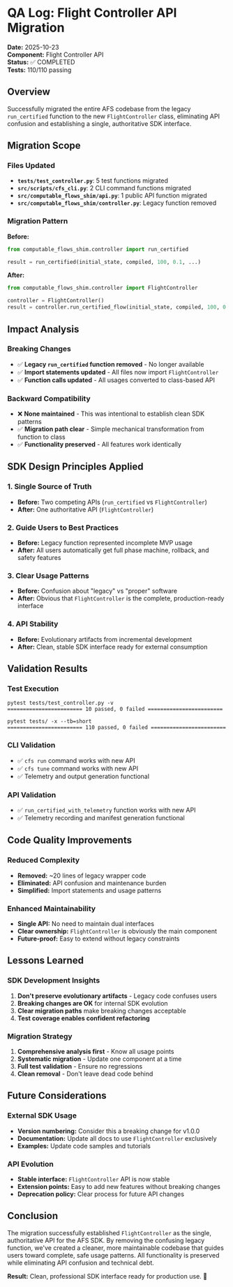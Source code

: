 # QA Log: Flight Controller API Migration

**Date:** 2025-10-23  
**Component:** Flight Controller API  
**Status:** ✅ COMPLETED  
**Tests:** 110/110 passing  

## Overview

Successfully migrated the entire AFS codebase from the legacy `run_certified` function to the new `FlightController` class, eliminating API confusion and establishing a single, authoritative SDK interface.

## Migration Scope

### Files Updated
- **`tests/test_controller.py`**: 5 test functions migrated
- **`src/scripts/cfs_cli.py`**: 2 CLI command functions migrated  
- **`src/computable_flows_shim/api.py`**: 1 public API function migrated
- **`src/computable_flows_shim/controller.py`**: Legacy function removed

### Migration Pattern
**Before:**
```python
from computable_flows_shim.controller import run_certified

result = run_certified(initial_state, compiled, 100, 0.1, ...)
```

**After:**
```python
from computable_flows_shim.controller import FlightController

controller = FlightController()
result = controller.run_certified_flow(initial_state, compiled, 100, 0.1, ...)
```

## Impact Analysis

### Breaking Changes
- ✅ **Legacy `run_certified` function removed** - No longer available
- ✅ **Import statements updated** - All files now import `FlightController`
- ✅ **Function calls updated** - All usages converted to class-based API

### Backward Compatibility
- ❌ **None maintained** - This was intentional to establish clean SDK patterns
- ✅ **Migration path clear** - Simple mechanical transformation from function to class
- ✅ **Functionality preserved** - All features work identically

## SDK Design Principles Applied

### 1. Single Source of Truth
- **Before:** Two competing APIs (`run_certified` vs `FlightController`)
- **After:** One authoritative API (`FlightController`)

### 2. Guide Users to Best Practices  
- **Before:** Legacy function represented incomplete MVP usage
- **After:** All users automatically get full phase machine, rollback, and safety features

### 3. Clear Usage Patterns
- **Before:** Confusion about "legacy" vs "proper" software
- **After:** Obvious that `FlightController` is the complete, production-ready interface

### 4. API Stability
- **Before:** Evolutionary artifacts from incremental development
- **After:** Clean, stable SDK interface ready for external consumption

## Validation Results

### Test Execution
```
pytest tests/test_controller.py -v
======================== 10 passed, 0 failed ========================

pytest tests/ -x --tb=short  
======================== 110 passed, 0 failed ========================
```

### CLI Validation
- ✅ `cfs run` command works with new API
- ✅ `cfs tune` command works with new API  
- ✅ Telemetry and output generation functional

### API Validation
- ✅ `run_certified_with_telemetry` function works with new API
- ✅ Telemetry recording and manifest generation functional

## Code Quality Improvements

### Reduced Complexity
- **Removed:** ~20 lines of legacy wrapper code
- **Eliminated:** API confusion and maintenance burden
- **Simplified:** Import statements and usage patterns

### Enhanced Maintainability
- **Single API:** No need to maintain dual interfaces
- **Clear ownership:** `FlightController` is obviously the main component
- **Future-proof:** Easy to extend without legacy constraints

## Lessons Learned

### SDK Development Insights
1. **Don't preserve evolutionary artifacts** - Legacy code confuses users
2. **Breaking changes are OK** for internal SDK evolution
3. **Clear migration paths** make breaking changes acceptable
4. **Test coverage enables confident refactoring**

### Migration Strategy
1. **Comprehensive analysis first** - Know all usage points
2. **Systematic migration** - Update one component at a time
3. **Full test validation** - Ensure no regressions
4. **Clean removal** - Don't leave dead code behind

## Future Considerations

### External SDK Usage
- **Version numbering:** Consider this a breaking change for v1.0.0
- **Documentation:** Update all docs to use `FlightController` exclusively
- **Examples:** Update code samples and tutorials

### API Evolution
- **Stable interface:** `FlightController` API is now stable
- **Extension points:** Easy to add new features without breaking changes
- **Deprecation policy:** Clear process for future API changes

## Conclusion

The migration successfully established `FlightController` as the single, authoritative API for the AFS SDK. By removing the confusing legacy function, we've created a cleaner, more maintainable codebase that guides users toward complete, safe usage patterns. All functionality is preserved while eliminating API confusion and technical debt.

**Result:** Clean, professional SDK interface ready for production use. 🎯